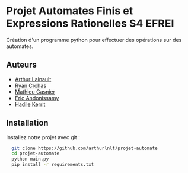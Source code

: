 # Projet Automates Finis et Expressions Rationelles S4 EFREI

Création d'un programme python pour effectuer des opérations sur des automates.





## Auteurs

- [Arthur Lainault](https://github.com/arthurlnlt)
- [Ryan Crohas](https://github.com/RyanCro)
- [Mathieu Gasnier](https://github.com/CorerDuNord)
- [Eric Andonissamy](https://github.com/MrBrownzz)
- [Hadile Kerrit](https://github.com/HadileK)


## Installation

Installez notre projet avec git :

```bash
  git clone https://github.com/arthurlnlt/projet-automate
  cd projet-automate
  python main.py
  pip install -r requirements.txt
```
